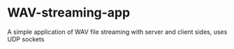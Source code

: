 # WAV-streaming-app
A simple application of WAV file streaming with server and client sides, uses UDP sockets
